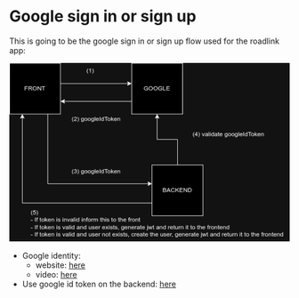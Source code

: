 # Google sign in or sign up

This is going to be the google sign in or sign up flow used for the roadlink app:

![](imgs/SignInOrSignUp.png)

- Google identity: 
  - website: [here](https://developers.google.com/identity)
  - video: [here](https://www.youtube.com/watch?v=Ys9N_pCFRDg)
- Use google id token on the backend: [here](https://developers.google.com/identity/one-tap/android/idtoken-auth)
